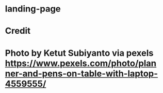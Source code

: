 # landing-page

# Credit
#
# Photo by Ketut Subiyanto via pexels https://www.pexels.com/photo/planner-and-pens-on-table-with-laptop-4559555/ 
